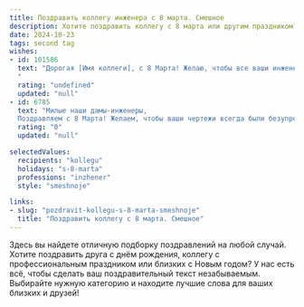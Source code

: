 ```yaml
---
title: Поздравить коллегу инженера с 8 марта. Смешное
description: Хотите поздравить коллегу с 8 марта или другим праздником? Наш ИИ создаст незабываемое поздравление, а вы обязательно выделитесь среди других.  
date: 2024-10-23
tags: second tag
wishes:
- id: 101586
  text: "Дорогая [Имя коллеги], с 8 Марта! Желаю, чтобы все ваши инженерные расчеты сходились идеально, как и ваши планы на этот день. Пусть в вашей жизни будет как можно меньше багов, а только позитивные обновления, и чтобы все шестеренки в механизме вашей судьбы работали как швейцарские часы (ну, или почти как швейцарские, мы же инженеры, нам к точности нужно стремиться!).  С праздником!
  "
  rating: "undefined"
  updated: "null"
- id: 6785
  text: "Милые наши дамы-инженеры,
  Поздравляем с 8 Марта! Желаем, чтобы ваши чертежи всегда были безупречными, расчеты точными, а идеи — гениальными. Пусть ваши проекты воплощаются в реальность, а все шестеренки и механизмы работают слаженно, как часовой механизм. Будьте прекрасными, вдохновляющими и чуть-чуть расчетливыми, как настоящие инженеры! С праздником!"
  rating: "0"
  updated: "null"

selectedValues:
  recipients: "kollegu"
  holidays: "s-8-marta"
  professions: "inzhener"
  style: "smeshnoje"

links:
- slug: "pozdravit-kollegu-s-8-marta-smeshnoje"
  title: "Поздравить коллегу с 8 марта. Смешное"
---
```


Здесь вы найдете отличную подборку поздравлений на любой случай. 
Хотите поздравить друга с днём рождения, коллегу с профессиональным праздником или близких с Новым годом? У нас есть всё, чтобы сделать ваш поздравительный текст незабываемым. Выбирайте нужную категорию и находите лучшие слова для ваших близких и друзей!
